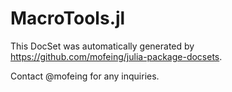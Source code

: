 # MacroTools.jl

This DocSet was automatically generated by https://github.com/mofeing/julia-package-docsets.

Contact @mofeing for any inquiries.
